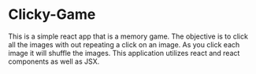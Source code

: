 # Clicky-Game

This is a simple react app that is a memory game. The objective is to click all the images with out repeating a click on an image. As you click each image it will shuffle the images. This application utilizes react and react components as well as JSX.
